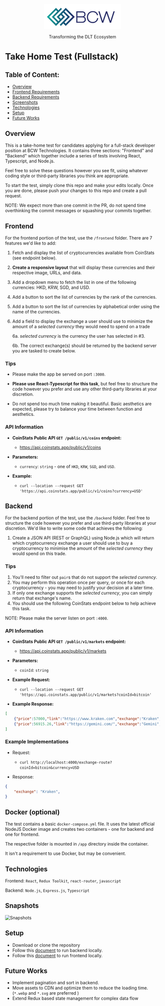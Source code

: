 <div align="center">
  <p>
    <img src="assets/logo_bcw.png" width="250" />
  </p>
  <p>
    Transforming the DLT Ecosystem
  </p>
</div>

# Take Home Test (Fullstack)

## Table of Content:

- [Overview](#overview)
- [Frontend Requirements](#frontend)
- [Backend Requirements](#backend)
- [Screenshots](#screenshots)
- [Technologies](#technologies)
- [Setup](#setup)
- [Future Works](#future-works)
## Overview

This is a take-home test for candidates applying for a full-stack developer
position at BCW Technologies. It contains three sections: "Frontend" and "Backend" which
together include a series of tests involving React, Typescript, and Node.js.

Feel free to solve these questions however you see fit, using whatever coding
style or third-party libraries you think are appropriate.

To start the test, simply clone this repo and make your edits locally. Once you are done, please push your changes to this repo and create a pull request.

NOTE: We expect more than one commit in the PR, do not spend time overthinking the commit messages or squashing your commits together.

## Frontend

For the frontend portion of the test, use the `/frontend` folder. There are 7 features we'd like to add:

1. Fetch and display the list of cryptocurrencies available from CoinStats (see endpoint below).
2. **Create a responsive layout** that will display these currencies and their respective image, URLs, and data.
3. Add a dropdown menu to fetch the list in one of the following currencies: HKD, KRW, SGD, and USD.
4. Add a button to sort the list of currencies by the rank of the currencies.
5. Add a button to sort the list of currencies by alphabetical order using the name of the currencies.
6. Add a field to display the exchange a user should use to minimize the amount of a _selected currency_ they would need to spend on a trade 

    6a. _selected currency_ is the currency the user has selected in #3.

    6b. The correct exchange(s) should be returned by the backend server you are tasked to create below.

### Tips

- Please make the app be served on port `:3000`.

- **Please use React-Typescript for this task**, but feel free to structure the code however you prefer and use any other third-party libraries at your discretion. 

- Do not spend too much time making it beautiful. Basic aesthetics are expected, please try to balance your time between function and aesthetics.

### API Information

- **CoinStats Public API `GET /public/v1/coins` endpoint:** 

    - https://api.coinstats.app/public/v1/coins

- **Parameters:**

    - `currency`: `string` - one of `HKD`, `KRW`, `SGD`, and `USD`.

- **Example:**

    - `curl --location --request GET 'https://api.coinstats.app/public/v1/coins?currency=USD'`

## Backend

For the backend portion of the test, use the `/backend` folder. Feel free to structure the code however you prefer and use third-party libraries at your discretion. We'd like to write some code that achieves the following:

1. Create a JSON API (REST or GraphQL) using Node.js which will return which cryptocurrency exchange a user should use to buy a cryptocurrency to minimise the amount of the _selected currency_ they would spend on this trade.

### Tips


1. You'll need to filter out `pair`s that do not support the _selected currency_.
2. You may perform this operation once per query, or once for each cryptocurrency - you may need to justify your decision at a later time.
3. If only one exchange supports the _selected currency_, you can simply return that exchange's name.
4. You should use the following CoinStats endpoint below to help achieve this task.

NOTE: Please make the server listen on port `:4000`.

### API Information

- **CoinStats Public API `GET /public/v1/markets` endpoint:** 

    - https://api.coinstats.app/public/v1/markets

- **Parameters:**

    - `coinId`: `string`

- **Example Request:**

    - `curl --location --request GET 'https://api.coinstats.app/public/v1/markets?coinId=bitcoin'`

- **Example Response:**

```json
[
    {"price":57000,"link":"https://www.kraken.com","exchange":"Kraken","pair":"BTC/USD","pairPrice":57000,"volume":161168912.22402},
    {"price":56915.26,"link":"https://gemini.com/","exchange":"Gemini","pair":"BTC/USD","pairPrice":56915.26,"volume":64963739.7345771}
]
```

### Example Implementations

- Request:

    - `curl http://localhost:4000/exchange-route?coinId=bitcoin&currency=USD`

- Response:

```json
{
    "exchange": "Kraken",
}
```

## Docker (optional)

The test contains a basic `docker-compose.yml` file. It uses the latest official NodeJS
Docker image and creates two containers - one for backend and one for frontend.

The respective folder is mounted in `/app` directory inside the container.

It isn't a requirement to use Docker, but may be convenient.

## Technologies

Frontend: `React`, `Redux Toolkit`, `react-router`, `javascript`

Backend: `Node.js`, `Express.js`, `Typescript`


## Snapshots

![Snapshots](https://github.com/daniel-bcw/arkhia-full-stack-test/blob/itcvmaster/test/snapshots.gif)

## Setup

- Download or clone the repository
- Follow this [document](./frontend/README.md) to run backend locally. 
- Follow this [document](./backend/README.md) to run frontend locally.

## Future Works

- Implement pagination and sort in backend.
- Move assets to CDN and optimize them to reduce the loading time. (`*.webp` and `*.svg` are preferred )
- Extend Redux based state management for complex data flow
